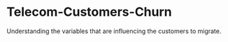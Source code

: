 # Telecom-Customers-Churn
Understanding the variables that are influencing the customers to migrate.
